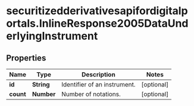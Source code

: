 # securitizedderivativesapifordigitalportals.InlineResponse2005DataUnderlyingInstrument

## Properties

Name | Type | Description | Notes
------------ | ------------- | ------------- | -------------
**id** | **String** | Identifier of an instrument. | [optional] 
**count** | **Number** | Number of notations. | [optional] 


